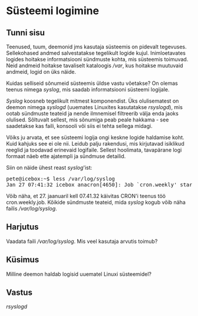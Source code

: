 ﻿# Süsteemi logimine

## Tunni sisu

Teenused, tuum, deemonid jms kasutaja süsteemis on pidevalt tegevuses. Sellekohased andmed salvestatakse tegelikult logide kujul. Inimloetavates logides hoitakse informatsiooni sündmuste kohta, mis süsteemis toimuvad. Neid andmeid hoitakse tavaliselt kataloogis */var*, kus hoitakse muutuvaid andmeid, logid on üks näide.

Kuidas selliseid sõnumeid süsteemis üldse vastu võetakse? On olemas teenus nimega *syslog*, mis saadab informatsiooni süsteemi logijale.

*Syslog* koosneb tegelikult mitmest komponendist. Üks olulisematest on deemon nimega *syslogd* (uuemates Linuxites kasutatakse *rsyslogd*), mis ootab sündmuste teateid ja nende ilmnemisel filtreerib välja enda jaoks olulised. Sõltuvalt sellest, mis sõnumiga peab peale hakkama - see saadetakse kas faili, konsooli või siis ei tehta sellega midagi.

Võiks ju arvata, et see süsteemi logija ongi keskne logide haldamise koht. Kuid kahjuks see ei ole nii. Leidub palju rakendusi, mis kirjutavad isiklikud reeglid ja toodavad erinevaid logifaile. Sellest hoolimata, tavapärane logi formaat näeb ette ajatempli ja sündmuse detailid.

Siin on näide ühest reast *syslog*'ist:

<pre>
pete@icebox:~$ less /var/log/syslog
Jan 27 07:41:32 icebox anacron[4650]: Job `cron.weekly' started
</pre>

Võib näha, et 27. jaanuaril kell 07.41.32 käivitas CRON'i teenus töö cron.weekly.job. Kõikide sündmuste teateid, mida *syslog* kogub võib näha failis */var/log/syslog*.

## Harjutus

Vaadata faili */var/log/syslog*. Mis veel kasutaja arvutis toimub?

## Küsimus

Milline deemon haldab logisid uuematel Linuxi süsteemidel?

## Vastus

*rsyslogd*
